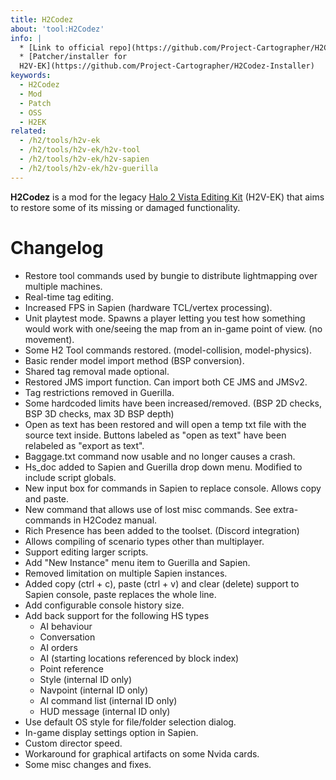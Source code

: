 ```yaml
---
title: H2Codez
about: 'tool:H2Codez'
info: |
  * [Link to official repo](https://github.com/Project-Cartographer/H2Codez)
  * [Patcher/installer for
  H2V-EK](https://github.com/Project-Cartographer/H2Codez-Installer)
keywords:
  - H2Codez
  - Mod
  - Patch
  - OSS
  - H2EK
related:
  - /h2/tools/h2v-ek
  - /h2/tools/h2v-ek/h2v-tool
  - /h2/tools/h2v-ek/h2v-sapien
  - /h2/tools/h2v-ek/h2v-guerilla
---
```

**H2Codez** is a mod for the legacy [Halo 2 Vista Editing Kit](~h2v-ek) (H2V-EK) that aims to restore some of its missing or damaged functionality.

# Changelog
* Restore tool commands used by bungie to distribute lightmapping over multiple machines.
* Real-time tag editing.
* Increased FPS in Sapien (hardware TCL/vertex processing).
* Unit playtest mode. Spawns a player letting you test how something would work with one/seeing the map from an in-game point of view. (no movement).
* Some H2 Tool commands restored. (model-collision, model-physics).
* Basic render model import method (BSP conversion).
* Shared tag removal made optional.
* Restored JMS import function. Can import both CE JMS and JMSv2.
* Tag restrictions removed in Guerilla.
* Some hardcoded limits have been increased/removed. (BSP 2D checks, BSP 3D checks, max 3D BSP depth)
* Open as text has been restored and will open a temp txt file with the source text inside. Buttons labeled as "open as text" have been relabeled as "export as text".
* Baggage.txt command now usable and no longer causes a crash.
* Hs_doc added to Sapien and Guerilla drop down menu. Modified to include script globals.
* New input box for commands in Sapien to replace console. Allows copy and paste.
* New command that allows use of lost misc commands. See extra-commands in H2Codez manual.
* Rich Presence has been added to the toolset. (Discord integration)
* Allows compiling of scenario types other than multiplayer.
* Support editing larger scripts.
* Add "New Instance" menu item to Guerilla and Sapien.
* Removed limitation on multiple Sapien instances.
* Added copy (ctrl + c), paste (ctrl + v) and clear (delete) support to Sapien console, paste replaces the whole line.
* Add configurable console history size.
* Add back support for the following HS types
  * AI behaviour
  * Conversation
  * AI orders
  * AI (starting locations referenced by block index)
  * Point reference
  * Style (internal ID only)
  * Navpoint (internal ID only)
  * AI command list (internal ID only)
  * HUD message (internal ID only)
* Use default OS style for file/folder selection dialog.
* In-game display settings option in Sapien.
* Custom director speed.
* Workaround for graphical artifacts on some Nvida cards.
* Some misc changes and fixes.
